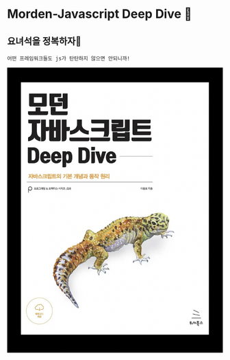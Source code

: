 # Morden-Javascript Deep Dive 🐳

  ## 요녀석을 정복하자🐋
    어떤 프레임워크들도 js가 탄탄하지 않으면 안되니까!
  ![img](./img/1.png)
  